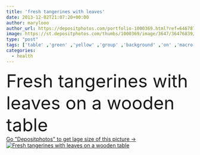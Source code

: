 ```yaml
---
title: 'fresh tangerines with leaves'
date: 2013-12-02T21:07:20+00:00
author: marylooo
author_url: https://depositphotos.com/portfolio-1000369.html?ref=64678756
image: https://st.depositphotos.com/thumbs/1000369/image/3647/36476839/api_thumb_450.jpg?forcejpeg=true
type: "post"
tags: ['table' ,'green' ,'yellow' ,'group' ,'background' ,'on' ,'macro' ,'closeup' ,'season' ,'summer' ,'nature' ,'spring' ,'fresh' ,'garden' ,'leaf' ,'leaves' ,'orange' ,'health' ,'healthy' ,'brown' ,'raw' ,'piece' ,'food' ,'wooden' ,'diet' ,'slice' ,'fruit' ,'sweet' ,'juicy' ,'ripe' ,'rustic' ,'tropical' ,'vitamin' ,'refreshment' ,'with' ,'organic' ,'clean' ,'wood' ,'juice' ,'citrus' ,'mandarin' ,'tangerine' ,'segments' ,'tangerines' ,'mandarines' ]
categories: 
  - health
---
```

<div aling="center">
            <font size="60"> Fresh tangerines with leaves on a wooden table</font>   
</div>
<div>
    <a href='https://st.depositphotos.com/thumbs/1000369/image/3647/36476839/api_thumb_450.jpg?forcejpeg=true?ref=64678756' target=_blank > Go "Depositphotos" to get lage size of this picture ->
        <img href='https://st.depositphotos.com/thumbs/1000369/image/3647/36476839/api_thumb_450.jpg?forcejpeg=true?ref=64678756' src='https://st.depositphotos.com/1000369/3647/i/950/depositphotos_36476839-stock-photo-fresh-tangerines-with-leaves.jpg?forcejpeg=true' alt='Fresh tangerines with leaves on a wooden table' >
    </a>
</div>
